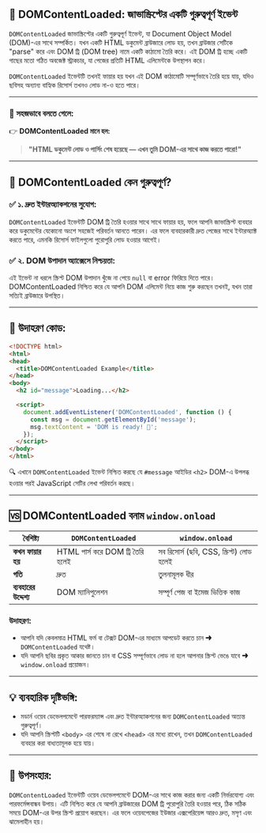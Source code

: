 ## 🧩 DOMContentLoaded: জাভাস্ক্রিপ্টের একটি গুরুত্বপূর্ণ ইভেন্ট

`DOMContentLoaded` জাভাস্ক্রিপ্টের একটি গুরুত্বপূর্ণ ইভেন্ট, যা Document Object Model (DOM)-এর সাথে সম্পর্কিত। যখন একটি HTML ডকুমেন্ট ব্রাউজারে লোড হয়, তখন ব্রাউজার সেটিকে "parse" করে এবং DOM ট্রি (DOM tree) নামে একটি কাঠামো তৈরি করে। এই DOM ট্রি হচ্ছে একটি গাছের মতো গঠিত অবজেক্ট স্ট্রাকচার, যা পেজের প্রতিটি HTML এলিমেন্টকে উপস্থাপন করে।

`DOMContentLoaded` ইভেন্টটি তখনই ফায়ার হয় যখন এই DOM কাঠামোটি সম্পূর্ণভাবে তৈরি হয়ে যায়, যদিও ছবিসহ অন্যান্য বাহ্যিক রিসোর্স তখনও লোড না-ও হতে পারে।

---

### 📌 সহজভাবে বলতে গেলে:

👉 **DOMContentLoaded মানে হল:**

> **"HTML ডকুমেন্ট লোড ও পার্সিং শেষ হয়েছে — এখন তুমি DOM-এর সাথে কাজ করতে পারো!"**

---

## 🎯 DOMContentLoaded কেন গুরুত্বপূর্ণ?

### ✅ ১. দ্রুত ইন্টারঅ্যাকশনের সুযোগ:

`DOMContentLoaded` ইভেন্টটি DOM ট্রি তৈরি হওয়ার সাথে সাথে ফায়ার হয়, ফলে আপনি জাভাস্ক্রিপ্ট ব্যবহার করে ডকুমেন্টের যেকোনো অংশে সহজেই পরিবর্তন আনতে পারেন। এর ফলে ব্যবহারকারী দ্রুত পেজের সাথে ইন্টারঅ্যাক্ট করতে পারে, এমনকি রিসোর্স ফাইলগুলো পুরোপুরি লোড হওয়ার আগেই।

### ✅ ২. DOM উপাদান অ্যাক্সেসে নিশ্চয়তা:

এই ইভেন্ট না ধরলে স্ক্রিপ্ট DOM উপাদান খুঁজে না পেয়ে `null` বা error ফিরিয়ে দিতে পারে। DOMContentLoaded নিশ্চিত করে যে আপনি DOM এলিমেন্ট নিয়ে কাজ শুরু করছেন তখনই, যখন তারা সত্যিই ব্রাউজারে উপস্থিত।

---

## 🧪 উদাহরণ কোড:

```html
<!DOCTYPE html>
<html>
<head>
  <title>DOMContentLoaded Example</title>
</head>
<body>
  <h2 id="message">Loading...</h2>

  <script>
    document.addEventListener('DOMContentLoaded', function () {
      const msg = document.getElementById('message');
      msg.textContent = 'DOM is ready! 🚀';
    });
  </script>
</body>
</html>
```

🔍 এখানে `DOMContentLoaded` ইভেন্ট নিশ্চিত করছে যে `#message` আইডির `<h2>` DOM-এ উপলব্ধ হওয়ার পরই JavaScript সেটির লেখা পরিবর্তন করছে।

---

## 🆚 DOMContentLoaded বনাম `window.onload`

| বৈশিষ্ট্য              | `DOMContentLoaded`                | `window.onload`                           |
| ---------------------- | --------------------------------- | ----------------------------------------- |
| **কখন ফায়ার হয়**       | HTML পার্স করে DOM ট্রি তৈরি হলেই | সব রিসোর্স (ছবি, CSS, স্ক্রিপ্ট) লোড হলেই |
| **গতি**                | দ্রুত                             | তুলনামূলক ধীর                             |
| **ব্যবহারের উদ্দেশ্য** | DOM ম্যানিপুলেশন                  | সম্পূর্ণ পেজ বা ইমেজ ভিত্তিক কাজ          |

### উদাহরণ:

* আপনি যদি কেবলমাত্র HTML ফর্ম বা টেক্সট DOM-এর মাধ্যমে আপডেট করতে চান ➜ `DOMContentLoaded` যথেষ্ট।
* যদি আপনি ছবির প্রকৃত আকার জানতে চান বা CSS সম্পূর্ণভাবে লোড না হলে আপনার স্ক্রিপ্ট ভেঙে যাবে ➜ `window.onload` প্রয়োজন।

---

## 💡 ব্যবহারিক দৃষ্টিভঙ্গি:

* মডার্ন ওয়েব ডেভেলপমেন্টে পারফরম্যান্স এবং দ্রুত ইন্টারঅ্যাকশনের জন্য `DOMContentLoaded` অত্যন্ত গুরুত্বপূর্ণ।
* যদি আপনি স্ক্রিপ্টটি `<body>` এর শেষে না রেখে `<head>` এর মধ্যে রাখেন, তখন `DOMContentLoaded` ব্যবহার করা বাধ্যতামূলক হয়ে যায়।

---

## 📝 উপসংহার:

`DOMContentLoaded` ইভেন্টটি ওয়েব ডেভেলপমেন্টে DOM-এর সাথে কাজ করার জন্য একটি নির্ভরযোগ্য এবং পারফর্মেন্সবান্ধব উপায়। এটি নিশ্চিত করে যে আপনি ব্রাউজারের DOM ট্রি পুরোপুরি তৈরি হওয়ার পরে, ঠিক সঠিক সময়ে DOM-এর উপর স্ক্রিপ্ট প্রয়োগ করছেন। এর ফলে ওয়েবপেজের ইউজার এক্সপেরিয়েন্স আরও দ্রুত, মসৃণ এবং ঝামেলাহীন হয়।


